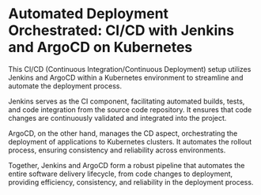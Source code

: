 # Automated Deployment Orchestrated: CI/CD with Jenkins and ArgoCD on Kubernetes

This CI/CD (Continuous Integration/Continuous Deployment) setup utilizes Jenkins and ArgoCD within a Kubernetes environment to streamline and automate the deployment process.

Jenkins serves as the CI component, facilitating automated builds, tests, and code integration from the source code repository. It ensures that code changes are continuously validated and integrated into the project.

ArgoCD, on the other hand, manages the CD aspect, orchestrating the deployment of applications to Kubernetes clusters. It automates the rollout process, ensuring consistency and reliability across environments.

Together, Jenkins and ArgoCD form a robust pipeline that automates the entire software delivery lifecycle, from code changes to deployment, providing efficiency, consistency, and reliability in the deployment process.
